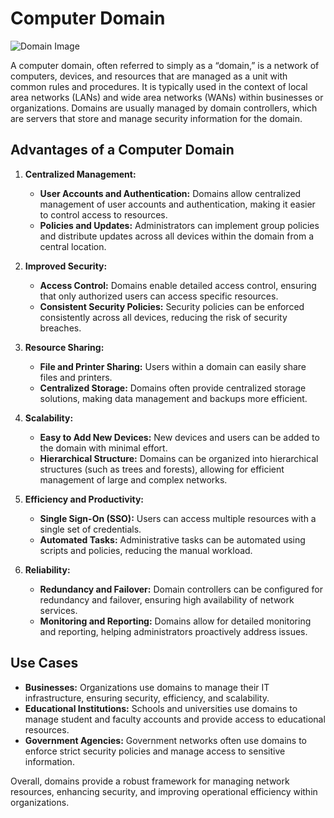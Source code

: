 
# Computer Domain
![Domain Image](https://github.com/Ahmadabasss/SSA-Part-1/assets/143896829/a76791b7-a66a-4c75-9d7a-54bfdfc51069)

A computer domain, often referred to simply as a “domain,” is a network of computers, devices, and resources that are managed as a unit with common rules and procedures. It is typically used in the context of local area networks (LANs) and wide area networks (WANs) within businesses or organizations. Domains are usually managed by domain controllers, which are servers that store and manage security information for the domain.

## Advantages of a Computer Domain

1. **Centralized Management:**
   - **User Accounts and Authentication:** Domains allow centralized management of user accounts and authentication, making it easier to control access to resources.
   - **Policies and Updates:** Administrators can implement group policies and distribute updates across all devices within the domain from a central location.

2. **Improved Security:**
   - **Access Control:** Domains enable detailed access control, ensuring that only authorized users can access specific resources.
   - **Consistent Security Policies:** Security policies can be enforced consistently across all devices, reducing the risk of security breaches.

3. **Resource Sharing:**
   - **File and Printer Sharing:** Users within a domain can easily share files and printers.
   - **Centralized Storage:** Domains often provide centralized storage solutions, making data management and backups more efficient.

4. **Scalability:**
   - **Easy to Add New Devices:** New devices and users can be added to the domain with minimal effort.
   - **Hierarchical Structure:** Domains can be organized into hierarchical structures (such as trees and forests), allowing for efficient management of large and complex networks.

5. **Efficiency and Productivity:**
   - **Single Sign-On (SSO):** Users can access multiple resources with a single set of credentials.
   - **Automated Tasks:** Administrative tasks can be automated using scripts and policies, reducing the manual workload.

6. **Reliability:**
   - **Redundancy and Failover:** Domain controllers can be configured for redundancy and failover, ensuring high availability of network services.
   - **Monitoring and Reporting:** Domains allow for detailed monitoring and reporting, helping administrators proactively address issues.

## Use Cases

- **Businesses:** Organizations use domains to manage their IT infrastructure, ensuring security, efficiency, and scalability.
- **Educational Institutions:** Schools and universities use domains to manage student and faculty accounts and provide access to educational resources.
- **Government Agencies:** Government networks often use domains to enforce strict security policies and manage access to sensitive information.

Overall, domains provide a robust framework for managing network resources, enhancing security, and improving operational efficiency within organizations.
